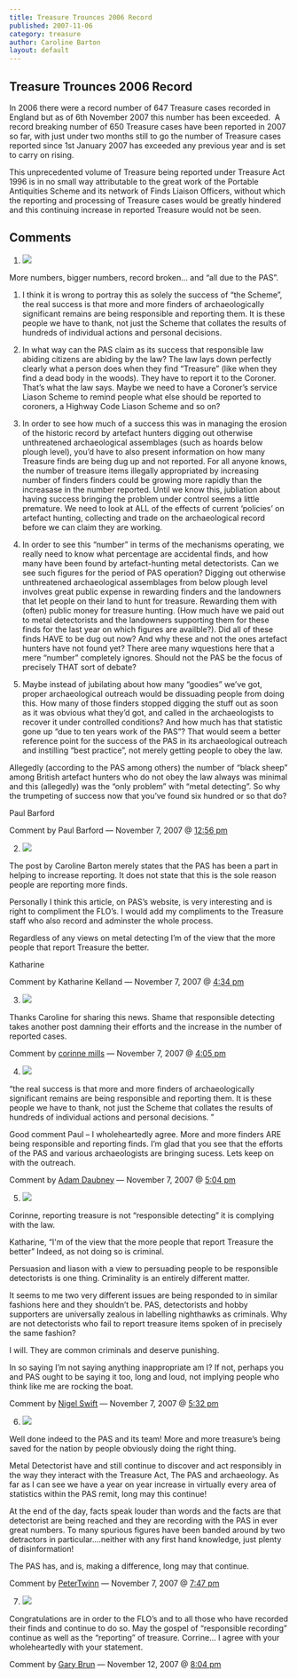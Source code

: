 ```yaml
---
title: Treasure Trounces 2006 Record
published: 2007-11-06
category: treasure
author: Caroline Barton
layout: default
---
```


Treasure Trounces 2006 Record
-----------------------------

In 2006 there were a record number of 647 Treasure cases recorded in England but as of 6th November 2007 this number has been exceeded.  A record breaking number of 650 Treasure cases have been reported in 2007 so far, with just under two months still to go the number of Treasure cases reported since 1st January 2007 has exceeded any previous year and is set to carry on rising.

This unprecedented volume of Treasure being reported under Treasure Act 1996 is in no small way attributable to the great work of the Portable Antiquities Scheme and its network of Finds Liaison Officers, without which the reporting and processing of Treasure cases would be greatly hindered and this continuing increase in reported Treasure would not be seen.

## Comments

1.  ![](http://1.gravatar.com/avatar/9e8cd98c155877b537c36d173bf63815?s=32&d=http%3A%2F%2F1.gravatar.com%2Favatar%2Fad516503a11cd5ca435acc9bb6523536%3Fs%3D32&r=G)

More numbers, bigger numbers, record broken… and “all due to the PAS”.

1) I think it is wrong to portray this as solely the success of “the Scheme”, the real success is that more and more finders of archaeologically significant remains are being responsible and reporting them. It is these people we have to thank, not just the Scheme that collates the results of hundreds of individual actions and personal decisions.

2) In what way can the PAS claim as its success that responsible law abiding citizens are abiding by the law? The law lays down perfectly clearly what a person does when they find “Treasure” (like when they find a dead body in the woods). They have to report it to the Coroner. That’s what the law says. Maybe we need to have a Coroner’s service Liason Scheme to remind people what else should be reported to coroners, a Highway Code Liason Scheme and so on?

3) In order to see how much of a success this was in managing the erosion of the historic record by artefact hunters digging out otherwise unthreatened archaeological assemblages (such as hoards below plough level), you’d have to also present information on how many Treasure finds are being dug up and not reported. For all anyone knows, the number of treasure items illegally appropriated by increasing number of finders finders could be growing more rapidly than the increasase in the number reported. Until we know this, jubliation about having success bringing the problem under control seems a little premature. We need to look at ALL of the effects of current ‘policies’ on artefact hunting, collecting and trade on the archaeological record before we can claim they are working.

4) In order to see this “number” in terms of the mechanisms operating, we really need to know what percentage are accidental finds, and how many have been found by artefact-hunting metal detectorists. Can we see such figures for the period of PAS operation? Digging out otherwise unthreatened archaeological assemblages from below plough level involves great public expense in rewarding finders and the landowners that let people on their land to hunt for treasure. Rewarding them with (often) public money for treasure hunting. (How much have we paid out to metal detectorists and the landowners supporting them for these finds for the last year on which figures are availble?). Did all of these finds HAVE to be dug out now? And why these and not the ones artefact hunters have not found yet? There aree many wquestions here that a mere “number” completely ignores. Should not the PAS be the focus of precisely THAT sort of debate?

5) Maybe instead of jubilating about how many “goodies” we’ve got, proper archaeological outreach would be dissuading people from doing this. How many of those finders stopped digging the stuff out as soon as it was obvious what they’d got, and called in the archaeologists to recover it under controlled conditions? And how much has that statistic gone up “due to ten years work of the PAS”? That would seem a better reference point for the success of the PAS in its archaeological outreach and instilling “best practice”, not merely getting people to obey the law.

Allegedly (according to the PAS among others) the number of “black sheep” among British artefact hunters who do not obey the law always was minimal and this (allegedly) was the “only problem” with “metal detecting”. So why the trumpeting of success now that you’ve found six hundred or so that do?

Paul Barford

Comment by Paul Barford — November 7, 2007 @ [12:56 pm](#comment-2)

2.  ![](http://0.gravatar.com/avatar/0276f5d6ee388e74059c253b5e6eaabe?s=32&d=http%3A%2F%2F0.gravatar.com%2Favatar%2Fad516503a11cd5ca435acc9bb6523536%3Fs%3D32&r=G)

The post by Caroline Barton merely states that the PAS has been a part in helping to increase reporting. It does not state that this is the sole reason people are reporting more finds.

Personally I think this article, on PAS’s website, is very interesting and is right to compliment the FLO’s. I would add my compliments to the Treasure staff who also record and adminster the whole process.

Regardless of any views on metal detecting I’m of the view that the more people that report Treasure the better.

Katharine

Comment by Katharine Kelland — November 7, 2007 @ [4:34 pm](#comment-3)

3.  ![](http://1.gravatar.com/avatar/d85dce9d994cd718a683e8c67530be12?s=32&d=http%3A%2F%2F1.gravatar.com%2Favatar%2Fad516503a11cd5ca435acc9bb6523536%3Fs%3D32&r=G)

Thanks Caroline for sharing this news. Shame that responsible detecting takes another post damning their efforts and the increase in the number of reported cases.

Comment by [corinne mills](http://ourpasthistory.com) — November 7, 2007 @ [4:05 pm](#comment-4)

4.  ![](http://1.gravatar.com/avatar/11e43c70746af24c8af507480e0299ab?s=32&d=http%3A%2F%2F1.gravatar.com%2Favatar%2Fad516503a11cd5ca435acc9bb6523536%3Fs%3D32&r=G)

“the real success is that more and more finders of archaeologically significant remains are being responsible and reporting them. It is these people we have to thank, not just the Scheme that collates the results of hundreds of individual actions and personal decisions. ”

Good comment Paul – I wholeheartedly agree. More and more finders ARE being responsible and reporting finds. I’m glad that you see that the efforts of the PAS and various archaeologists are bringing sucess. Lets keep on with the outreach.

Comment by [Adam Daubney](https://finds.org.uk) — November 7, 2007 @ [5:04 pm](#comment-5)

5.  ![](http://1.gravatar.com/avatar/9a29fb149644c5fdb09de4e72188926d?s=32&d=http%3A%2F%2F1.gravatar.com%2Favatar%2Fad516503a11cd5ca435acc9bb6523536%3Fs%3D32&r=G)

Corinne, reporting treasure is not “responsible detecting” it is complying with the law.

Katharine,
“I'm of the view that the more people that report Treasure the better”
Indeed, as not doing so is criminal.

Persuasion and liason with a view to persuading people to be responsible detectorists is one thing. Criminality is an entirely different matter.

It seems to me two very different issues are being responded to in similar fashions here and they shouldn’t be. PAS, detectorists and hobby supporters are universally zealous in labelling nighthawks as criminals. Why are not detectorists who fail to report treasure items spoken of in precisely the same fashion?

I will. They are common criminals and deserve punishing.

In so saying I’m not saying anything inappropriate am I? If not, perhaps you and PAS ought to be saying it too, long and loud, not implying people who think like me are rocking the boat.

Comment by [Nigel Swift](http://www.heritageaction.org) — November 7, 2007 @ [5:32 pm](#comment-6)

6.  ![](http://1.gravatar.com/avatar/134207a1b0c610084a510debf95910bd?s=32&d=http%3A%2F%2F1.gravatar.com%2Favatar%2Fad516503a11cd5ca435acc9bb6523536%3Fs%3D32&r=G)

Well done indeed to the PAS and its team! More and more treasure’s being saved for the nation by people obviously doing the right thing.

Metal Detectorist have and still continue to discover and act responsibly in the way they interact with the Treasure Act, The PAS and archaeology. As far as I can see we have a year on year increase in virtually every area of statistics within the PAS remit, long may this continue!

At the end of the day, facts speak louder than words and the facts are that detectorist are being reached and they are recording with the PAS in ever great numbers. To many spurious figures have been banded around by two detractors in particular….neither with any first hand knowledge, just plenty of disinformation!

The PAS has, and is, making a difference, long may that continue.

Comment by [PeterTwinn](http://ukdetectornet.co.uk) — November 7, 2007 @ [7:47 pm](#comment-7)

7.  ![](http://1.gravatar.com/avatar/75faf548d62d42430e879d51ab2b04c4?s=32&d=http%3A%2F%2F1.gravatar.com%2Favatar%2Fad516503a11cd5ca435acc9bb6523536%3Fs%3D32&r=G)

Congratulations are in order to the FLO’s and to all those who have recorded their finds and continue to do so. May the gospel of “responsible recording” continue as well as the “reporting” of treasure. Corrine… I agree with your wholeheartedly with your statement.

Comment by [Gary Brun](http://www.ukdfd.co.uk) — November 12, 2007 @ [8:04 pm](#comment-8)